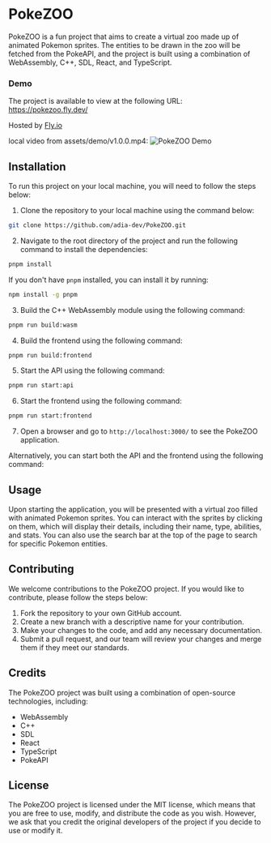 # PokeZOO

PokeZOO is a fun project that aims to create a virtual zoo made up of animated Pokemon sprites. The entities to be drawn in the zoo will be fetched from the PokeAPI, and the project is built using a combination of WebAssembly, C++, SDL, React, and TypeScript.

### Demo

The project is available to view at the following URL: https://pokezoo.fly.dev/

Hosted by [Fly.io](https://fly.io/)

local video from assets/demo/v1.0.0.mp4:
![PokeZOO Demo](assets/demo/v1.0.0.gif)

## Installation

To run this project on your local machine, you will need to follow the steps below:

1. Clone the repository to your local machine using the command below:

```bash
git clone https://github.com/adia-dev/PokeZOO.git
```

2. Navigate to the root directory of the project and run the following command to install the dependencies:

```bash
pnpm install
```

If you don't have `pnpm` installed, you can install it by running:

```bash
npm install -g pnpm
```

3. Build the C++ WebAssembly module using the following command:

```bash
pnpm run build:wasm
```

4. Build the frontend using the following command:

```bash
pnpm run build:frontend
```

5. Start the API using the following command:

```bash
pnpm run start:api
```

6. Start the frontend using the following command:
```bash
pnpm run start:frontend
```


7. Open a browser and go to `http://localhost:3000/` to see the PokeZOO application.

Alternatively, you can start both the API and the frontend using the following command:



## Usage

Upon starting the application, you will be presented with a virtual zoo filled with animated Pokemon sprites. You can interact with the sprites by clicking on them, which will display their details, including their name, type, abilities, and stats. You can also use the search bar at the top of the page to search for specific Pokemon entities.

## Contributing

We welcome contributions to the PokeZOO project. If you would like to contribute, please follow the steps below:

1. Fork the repository to your own GitHub account.
2. Create a new branch with a descriptive name for your contribution.
3. Make your changes to the code, and add any necessary documentation.
4. Submit a pull request, and our team will review your changes and merge them if they meet our standards.

## Credits

The PokeZOO project was built using a combination of open-source technologies, including:

- WebAssembly
- C++
- SDL
- React
- TypeScript
- PokeAPI

## License

The PokeZOO project is licensed under the MIT license, which means that you are free to use, modify, and distribute the code as you wish. However, we ask that you credit the original developers of the project if you decide to use or modify it.
